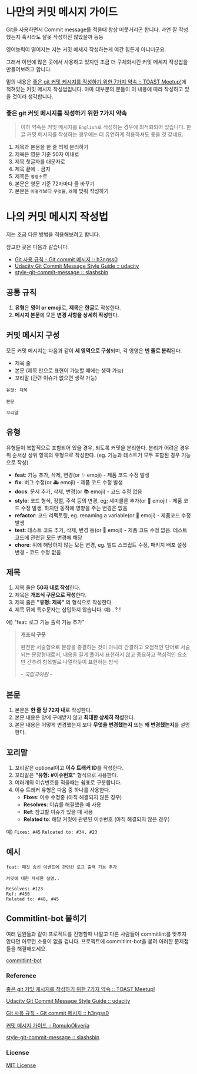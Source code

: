 # 나만의 커밋 메시지 가이드

Git을 사용하면서 Commit message를 적을때 항상 머뭇거리곤 합니다. 과연 잘 작성했는지 혹시라도 잘못 작성하진 않았을까 등등

영어능력이 떨어지는 저는 커밋 메세지 작성하는게 여간 힘든게 아니더군요.

그래서 이번에 많은 곳에서 사용하고 있지만 조금 더 구체화시킨 커밋 메세지 작성법을 만들어보려고 합니다.

밑의 내용은 [좋은 git 커밋 케시지를 작성하기 위한 7가지 약속 :: TOAST Meetup!](https://meetup.toast.com/posts/106)에 적혀있는 커밋 메시지 작성법입니다. 아마 대부분의 분들이 이 내용에 따라 작성하고 있을 것이라 생각합니다.

### 좋은 git 커밋 메시지를 작성하기 위한 7가지 약속

> 이하 약속은 커밋 메시지를 `English`로 작성하는 경우에 최적화되어 있습니다. 한글 커밋 메시지를 작성하는 경우에는 더 유연하게 적용하셔도 좋을 것 같네요.

1. 제목과 본문을 한 줄 띄워 분리하기
2. 제목은 영문 기준 50자 이내로
3. 제목 첫글자를 대문자로
4. 제목 끝에 `.` 금지
5. 제목은 `명령조`로
6. 본문은 영문 기준 72자마다 줄 바꾸기
7. 본문은 `어떻게`보다 `무엇을`, `왜`에 맞춰 작성하기

# 나의 커밋 메시지 작성법

저는 조금 다른 방법을 적용해보려고 합니다.

참고한 곳은 다음과 같습니다.

- [Git 사용 규칙 - Git commit 메시지 :: h3ngss0](https://tttsss77.tistory.com/58)
- [Udacity Git Commit Message Style Guide :: udacity](https://udacity.github.io/git-styleguide)
- [style-git-commit-message :: slashsbin](https://github.com/slashsbin/styleguide-git-commit-message)

## 공통 규칙

1. **유형**은 **영어 or emoji**로, **제목**은 **한글**로 작성한다.
2. **메시지 본문**에 모든 **변경 사항을 상세히 작성**한다.

## 커밋 메시지 구성

모든 커밋 메시지는 다음과 같이 **세 영역으로 구성**되며, 각 영영은 **빈 줄로 분리**된다.

- 제목 줄
- 본문 (제목 만으로 표현이 가능할 때에는 생략 가능)
- 꼬리말 (관련 이슈가 없으면 생략 가능)

```
유형: 제목

본문

꼬리말
```

## 유형

유형들이 복합적으로 포함되어 있을 경우, 되도록 커밋을 분리한다. 분리가 어려운 경우 위 순서상 상위 항목의 유형으로 작성한다. (eg. 기능과 테스트가 모두 포함된 경우 기능으로 작성)

- **feat**: 기능 추가, 삭제, 변경(or ✨ emoji) - 제품 코드 수정 발생
- **fix**: 버그 수정(or 🚑 emoji) - 제품 코드 수정 발생
- **docs**: 문서 추가, 삭제, 변경(or 📚 emoji) - 코드 수정 없음
- **style**: 코드 형식, 정렬, 주석 등의 변경, eg; 세미콜론 추가(or 🎨 emoji) - 제품 코드 수정 발생, 하지만 동작에 영향을 주는 변경은 없음
- **refactor**: 코드 리펙토링, eg. renaming a variable(or 🚜 emoji) - 제품코드 수정 발생
- **test**: 테스트 코드 추가, 삭제, 변경 등(or 🔬 emoji) - 제품 코드 수정 없음. 테스트 코드에 관련된 모든 변경에 해당
- **chore**: 위에 해당하지 않는 모든 변경, eg. 빌드 스크립트 수정, 패키지 배포 설정 변경 - 코드 수정 없음

## 제목

1. 제목 줄은 **50자 내로 작성**한다.
2. 제목은 **개조식 구문으로 작성**한다.
3. 제목 줄은 **"유형: 제목"** 의 형식으로 작성한다.
4. 제목 뒤에 특수문자는 삽입하지 않습니다. 예) . ? !

예) "feat: 로그 기능 출력 기능 추가"

> **개조식 구문**
>
> 완전한 서술형으로 문장을 종결하는 것이 아니라 간결하고 요점적인 단어로 서술되는 문장형태로서, 내용을 길게 풀어서 표현하지 않고 중요하고 핵심적인 요소만 간추려 항목별로 나열하듯이 표현하는 방식
>
> \- *국립국어원*  \-

## 본문

1. 본문은 **한 줄 당 72자 내**로 작성한다.
2. 본문 내용은 양에 구애받지 않고 **최대한 상세히 작성**한다.
3. 본문 내용은 어떻게 변경했는지 보다 **무엇을 변경했는지** 또는 **왜 변경했는지**를 설명한다.

## 꼬리말

1. 꼬리말은 optional이고 **이슈 트래커 ID**를 작성한다.
2. 꼬리말은 **"유형: #이슈번호"** 형식으로 사용한다.
3. 여러개의 이슈번호를 적을때는 쉼표로 구분합니다.
4. 이슈 트래커 유형은 다음 중 하나를 사용한다.
   - **Fixes**: 이슈 수정중 (아직 해결되지 않은 경우)
   - **Resolves**: 이슈를 해결했을 때 사용
   - **Ref**: 참고할 이슈가 있을 때 사용
   - **Related to**: 해당 커밋에 관련된 이슈번호 (아직 해결되지 않은 경우)

예) `Fixes: #45` `Reloated to: #34, #23`

## 예시

```
feat: 패킷 송신 이벤트에 관련된 로그 출력 기능 추가

커밋에 대한 자세한 설명..

Resolves: #123
Ref: #456
Related to: #48, #45
```

## Commitlint-bot 붙히기

여러 팀원들과 같이 프로젝트를 진행할때 나말고 다른 사람들이 commitlint를 맞추지 않다면 아무런 소용이 없을 겁니다. 프로젝트에 commitlint-bot을 붙혀 이러한 문제점들을 해결해보세요.

[commitlint-bot](./commitlint-bot.md)

### Reference

[좋은 git 커밋 케시지를 작성하기 위한 7가지 약속 :: TOAST Meetup!](https://meetup.toast.com/posts/106)

[Udacity Git Commit Message Style Guide :: udacity](https://udacity.github.io/git-styleguide)

[Git 사용 규칙 - Git commit 메시지 :: h3ngss0](https://tttsss77.tistory.com/58)

[커밋 메시지 가이드 :: RomuloOliveria](https://github.com/RomuloOliveira/commit-messages-guide/blob/master/README_ko-KR.md)

[style-git-commit-message :: slashsbin](https://github.com/slashsbin/styleguide-git-commit-message)

### License

[MIT License](./LICENSE)
